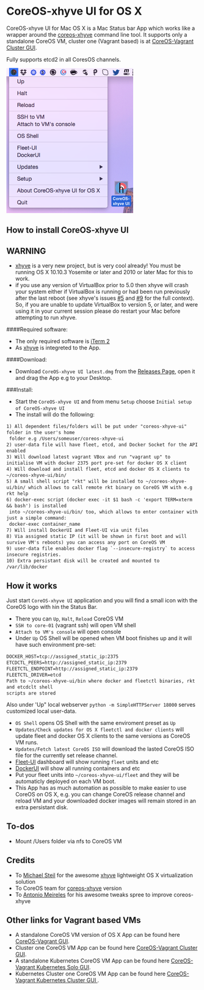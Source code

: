 CoreOS-xhyve UI for OS X
============================

CoreOS-xhyve UI for Mac OS X is a Mac Status bar App which works like a wrapper around the [coreos-xhyve](https://github.com/coreos/coreos-xhyve) command line tool. It supports only a standalone CoreOS VM, cluster one (Vagrant based) is at [CoreOS-Vagrant Cluster GUI](https://github.com/rimusz/coreos-osx-gui-cluster).

Fully supports etcd2 in all CoresOS channels.


![CoreOS-xhyve-UI](coreos-xhyve-ui.png "CoreOS-xhyve-UI")


How to install CoreOS-xhyve UI
----------

**WARNING**
 -----------
  - [xhyve](https://github.com/mist64/xhyve) is a very new project, but is very cool already! You must be running OS X 10.10.3 Yosemite or later and 2010 or later Mac for this to work.
  - if you use any version of VirtualBox prior to 5.0 then xhyve will crash your system either if VirtualBox is running or had been run previously after the last reboot (see xhyve's issues [#5](mist64/xhyve#5) and [#9](mist64/xhyve#9) for the full context). So, if you are unable to update VirtualBox to version 5, or later, and were using it in your current session please do restart your Mac before attempting to run xhyve.


####Required software:
* The only required software is [iTerm 2](http://www.iterm2.com/#/section/downloads) 
* As [xhyve](https://github.com/mist64/xhyve) is integreted to the App.

####Download:
* Download `CoreOS-xhyve UI latest.dmg` from the [Releases Page](https://github.com/rimusz/coreos-xhyve-ui/releases), open it and drag the App e.g to your Desktop.

###Install:
* Start the `CoreOS-xhyve UI` and from menu `Setup` choose `Initial setup of CoreOS-xhyve UI` 
* The install will do the following:

````
1) All dependent files/folders will be put under "coreos-xhyve-ui" folder in the user's home 
 folder e.g /Users/someuser/coreos-xhyve-ui
2) user-data file will have fleet, etcd, and Docker Socket for the API enabled
3) Will download latest vagrant VBox and run "vagrant up" to initialise VM with docker 2375 port pre-set for docker OS X client
4) Will download and install fleet, etcd and docker OS X clients to ~/coreos-xhyve-ui/bin/
5) A small shell script "rkt" will be installed to ~/coreos-xhyve-ui/bin/ which allows to call remote rkt binary on CoreOS VM with e.g rkt help
6) docker-exec script (docker exec -it $1 bash -c 'export TERM=xterm && bash') is installed 
 into ~/coreos-xhyve-ui/bin/ too, which allows to enter container with just a simple command:
 docker-exec container_name 
7) Will install DockerUI and Fleet-UI via unit files
8) Via assigned static IP (it will be shown in first boot and will survive VM's reboots) you can access any port on CoreOS VM
9) user-data file enables docker flag `--insecure-registry` to access insecure registries.
10) Extra persistant disk will be created and mounted to /var/lib/docker
````

How it works
------------

Just start `CoreOS-xhyve UI` application and you will find a small icon with the CoreOS logo with `h`in the Status Bar.

* There you can `Up`, `Halt`, `Reload` CoreOS VM
* `SSH to core-01` (vagrant ssh) will open VM shell
* `Attach to VM's console` will open console
* Under `Up` OS Shell will be opened when VM boot finishes up and it will have such environment pre-set:

````
DOCKER_HOST=tcp://assigned_static_ip:2375
ETCDCTL_PEERS=http://assigned_static_ip:2379
FLEETCTL_ENDPOINT=http://assigned_static_ip:2379
FLEETCTL_DRIVER=etcd
Path to ~/coreos-xhyve-ui/bin where docker and fleetctl binaries, rkt and etcdclt shell 
scripts are stored
```` 
Also under 'Up" local webserver `python -m SimpleHTTPServer 18000` serves customized local user-data.

* `OS Shell` opens OS Shell with the same enviroment preset as `Up`
* `Updates/Check updates for OS X fleetctl and docker clients` will update fleet and docker OS X clients to the same versions as CoreOS VM runs.
* `Updates/Fetch latest CoreOS ISO` will download the lasted CoreOS ISO file for the currently set release channel. 
* [Fleet-UI](http://fleetui.com) dashboard will show running `fleet` units and etc
* [DockerUI](https://github.com/crosbymichael/dockerui) will show all running containers and etc
* Put your fleet units into `~/coreos-xhyve-ui/fleet` and they will be automaticly deployed on each VM boot.
* This App has as much automation as possible to make easier to use CoreOS on OS X, e.g. you can change CoreOS release channel and reload VM and your downloaded docker images will remain stored in an extra persistant disk. 

To-dos
-----------
* Mount /Users folder via nfs to CoreOS VM


Credits
-----------
* To [Michael Steil](https://github.com/mist64) for the awesome [xhyve](https://github.com/mist64/xhyve) lightweight OS X virtualization solution
* To CoreOS team for [coreos-xhyve](https://github.com/coreos/coreos-xhyve) version
* To [Antonio Meireles](https://github.com/AntonioMeireles) for his awesome tweaks spree to improve coreos-xhyve

Other links for Vagrant based VMs
-----------
* A standalone CoreOS VM version of OS X App can be found here [CoreOS-Vagrant GUI](https://github.com/rimusz/coreos-osx-gui).
* Cluster one CoreOS VM App can be found here [CoreOS-Vagrant Cluster GUI](https://github.com/rimusz/coreos-osx-gui-cluster).
* A standalone Kubernetes CoreOS VM App can be found here [CoreOS-Vagrant Kubernetes Solo GUI](https://github.com/rimusz/coreos-osx-gui-kubernetes-solo).
* Kubernetes Cluster one CoreOS VM App can be found here [CoreOS-Vagrant Kubernetes Cluster GUI ](https://github.com/rimusz/coreos-osx-gui-kubernetes-cluster).

